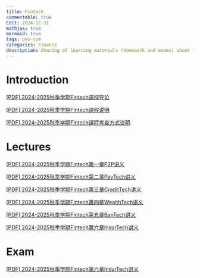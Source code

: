 ```yaml
---
title: Fintech
commentable: true
Edit: 2024-12-31
mathjax: true
mermaid: true
tags: pku-ssm 
categories: Finance
description: Sharing of learning materials (homework and exams) about **Fintech** course given by [Pr.Huang](https://www.ss.pku.edu.cn/teacherteam/teacherlist/1650-黄嵩.html) ssm, Peking University, in 2024 Fall semester.
---
```


# Introduction

<p><a href="https://ssskz.github.io/materials/Fintech/0 导论.pdf" target="_blank">[PDF] 2024-2025秋季学期Fintech课程导论 </a></p>

<p><a href="https://ssskz.github.io/materials/Fintech/《金融科技理论与实践》课程说明.pdf" target="_blank">[PDF] 2024-2025秋季学期Fintech课程说明 </a></p>

<p><a href="https://ssskz.github.io/materials/Fintech/《金融科技理论与实践》课程考查方式说明书.pdf" target="_blank">[PDF] 2024-2025秋季学期Fintech课程考查方式说明 </a></p>

# Lectures

<p><a href="https://ssskz.github.io/materials/Fintech/1 个体网络借贷.pdf" target="_blank">[PDF] 2024-2025秋季学期Fintech第一章P2P讲义 </a></p>

<p><a href="https://ssskz.github.io/materials/Fintech/2 支付科技.pdf" target="_blank">[PDF] 2024-2025秋季学期Fintech第二章PayTech讲义 </a></p>

<p><a href="https://ssskz.github.io/materials/Fintech/3 信贷科技.pdf" target="_blank">[PDF] 2024-2025秋季学期Fintech第三章CreditTech讲义 </a></p>

<p><a href="https://ssskz.github.io/materials/Fintech/4 理财科技.pdf" target="_blank">[PDF] 2024-2025秋季学期Fintech第四章WealthTech讲义 </a></p>

<p><a href="https://ssskz.github.io/materials/Fintech/5 银行科技.pdf" target="_blank">[PDF] 2024-2025秋季学期Fintech第五章BanTech讲义 </a></p>

<p><a href="https://ssskz.github.io/materials/Fintech/6 保险科技.pdf" target="_blank">[PDF] 2024-2025秋季学期Fintech第六章InsurTech讲义 </a></p>

# Exam

<p><a href="https://ssskz.github.io/materials/Fintech/6 保险科技.pdf" target="_blank">[PDF] 2024-2025秋季学期Fintech第六章InsurTech讲义 </a></p>
